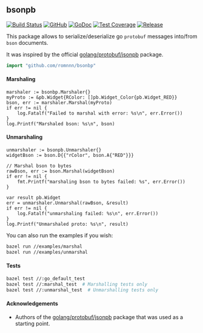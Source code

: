## bsonpb

[![Build Status](https://travis-ci.com/romnnn/bsonpb.svg?branch=master)](https://travis-ci.com/romnnn/bsonpb)
[![GitHub](https://img.shields.io/github/license/romnnn/bsonpb)](https://github.com/romnnn/bsonpb)
[![GoDoc](https://godoc.org/github.com/romnnn/bsonpb?status.svg)](https://godoc.org/github.com/romnnn/bsonpb)
[![Test Coverage](https://codecov.io/gh/romnnn/bsonpb/branch/master/graph/badge.svg)](https://codecov.io/gh/romnnn/bsonpb)
[![Release](https://img.shields.io/github/v/release/romnnn/bsonpb)](https://github.com/romnnn/bsonpb/releases/latest)

This package allows to serialize/deserialize go `protobuf` messages into/from `bson` documents.

It was inspired by the official [golang/protobuf/jsonpb](https://google.golang.org/protobuf/tree/master/jsonpb) package.

```go
import "github.com/romnnn/bsonbp"
```

#### Marshaling

```golang
marshaler := bsonbp.Marshaler{}
myProto := &pb.Widget{RColor: []pb.Widget_Color{pb.Widget_RED}}
bson, err := marshaler.Marshal(myProto)
if err != nil {
    log.Fatalf("Failed to marshal with error: %s\n", err.Error())
}
log.Printf("Marshaled bson: %s\n", bson)
```

#### Unmarshaling

```golang
unmarshaler := bsonpb.Unmarshaler{}
widgetBson := bson.D{{"rColor", bson.A{"RED"}}}

// Marshal bson to bytes
rawBson, err := bson.Marshal(widgetBson)
if err != nil {
    fmt.Printf("marshaling bson to bytes failed: %s", err.Error())
}

var result pb.Widget
err = unmarshaler.Unmarshal(rawBson, &result)
if err != nil {
    log.Fatalf("unmarshaling failed: %s\n", err.Error())
}
log.Printf("Unmarshaled proto: %s\n", result)
```

You can also run the examples if you wish:

```bash
bazel run //examples/marshal
bazel run //examples/unmarshal
```

#### Tests

```bash
bazel test //:go_default_test
bazel test //:marshal_test  # Marshalling tests only
bazel test //:unmarshal_test  # Unmarshalling tests only
```

#### Acknowledgements

- Authors of the [golang/protobuf/jsonpb](https://google.golang.org/protobuf/tree/master/jsonpb) package that was used as a starting point.
